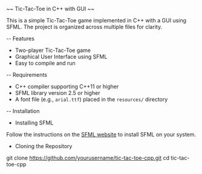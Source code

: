 ~~ Tic-Tac-Toe in C++ with GUI ~~

This is a simple Tic-Tac-Toe game implemented in C++ with a GUI using SFML. The project is organized across multiple files for clarity.

-- Features

- Two-player Tic-Tac-Toe game
- Graphical User Interface using SFML
- Easy to compile and run

-- Requirements

- C++ compiler supporting C++11 or higher
- SFML library version 2.5 or higher
- A font file (e.g., `arial.ttf`) placed in the `resources/` directory

-- Installation

- Installing SFML

Follow the instructions on the [SFML website](https://www.sfml-dev.org/download.php) to install SFML on your system.

- Cloning the Repository

git clone https://github.com/yourusername/tic-tac-toe-cpp.git
cd tic-tac-toe-cpp
